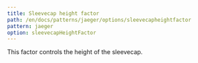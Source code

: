 ```yaml
---
title: Sleevecap height factor
path: /en/docs/patterns/jaeger/options/sleevecapheightfactor
pattern: jaeger
option: sleevecapHeightFactor
---
```


This factor controls the height of the sleevecap.